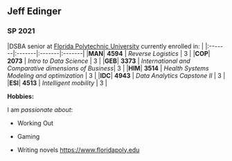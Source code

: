 ## Jeff Edinger

### SP 2021

|DSBA senior at [Florida Polytechnic University](https://www.floridapoly.edu) currently enrolled in: |
|:-------|:-------|:-------|:-------|
|**MAN**| **4594** | _Reverse Logistics_ | 3 |
|**COP**| **2073** | _Intro to Data Science_ | 3 |
|**GEB**| **3373** | _International and Comparative dimensions of Business_| 3 |
|**HIM**| **3514** | _Health Systems Modeling and optimization_ | 3 |
|**IDC**| **4943** | _Data Analytics Capstone II_ | 3 |
|**ESI**| **4513** | _Intelligent mobility_ | 3 |

**Hobbies:**

I am _passionate about_: 

- Working Out

- Gaming

- Writing novels <https://www.floridapoly.edu>
